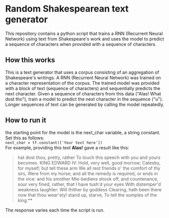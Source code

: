 # Random Shakespearean text generator
This repository contains a python script that trains a RNN (Recurrent Neural Network) using text from Shakespeare's work and uses the model to predict a sequence of characters when provided with a sequence of characters.

## How this works
This is a text generator that uses a corpus consisting of an aggregation of Shakespeare's writings.
A RNN (Recurrent Neural Network) was trained on a character representation of the corpus.
The trained model was provided with a block of text (sequence of characters) and sequentially predicts the next character.
Given a sequence of characters from this data ("Alas! What dost tho"), train a model to predict the next character in the sequence ("u"). Longer sequences of text can be generated by calling the model repeatedly.

## How to run it
the starting point for the model is the next_char variable, a string constant. Set this as follows:  
```next_char = tf.constant(['Your text here'])```  
For example, providing this text **Alas!** gave a result like this:  
> hat dost thou, pretty, rather
To touch this speech with you and yours becomes.
KING EDWARD IV:
Hold, very well, good morrow; Catesby, for myself; but tell these arm
We all rest friends o' the comfort of thy sirs,
Were from my horse; and all the remedy is
required, or ends in the vice: and his smother
Mie-bediens shook off, and countenance, sour
very fined, rather, that I have tush'd your eyes
With distemper'd weakness laughter:
Will thither by goddess Clearing, hath been there
now that thou wear'sty! stand up, starve,
To tell the sumples of the king.**  

The response varies each time the script is run.
